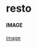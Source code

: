 # resto
#### IMAGE
[image](https://github.com/bacardevelopper/model_resto_app/blob/main/image_temoin.PNG)
